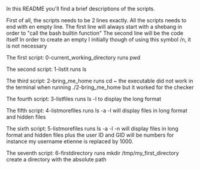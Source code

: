 In this README you'll find a brief descriptions of the scripts.

First of all, the scripts needs to be 2 lines exactly.
All the scripts needs to end with en empty line.
The first line will always start with a shebang in order to "call the bash builtin function"
The second line will be the code itself
In order to create an empty I initially though of using this symbol /n, it is not necessary 

The first script: 0-current_working_directory
runs pwd

The second script: 1-listit
runs ls

The third script: 2-bring_me_home
runs cd ~
the executable did not work in the terminal when running ./2-bring_me_home but it worked for the checker

The fourth script: 3-listfiles
runs ls -l to display the long format

The fifth script: 4-listmorefiles
runs ls -a -l
will display files in long format and hidden files

The sixth script: 5-listmorefiles
runs ls -a -l -n
will display files in long format and hidden files plus the user ID and GID will be numbers
for instance my username etienne is replaced by 1000.

The seventh script: 6-firstdirectory
runs mkdir /tmp/my_first_directory
create a directory with the absolute path

